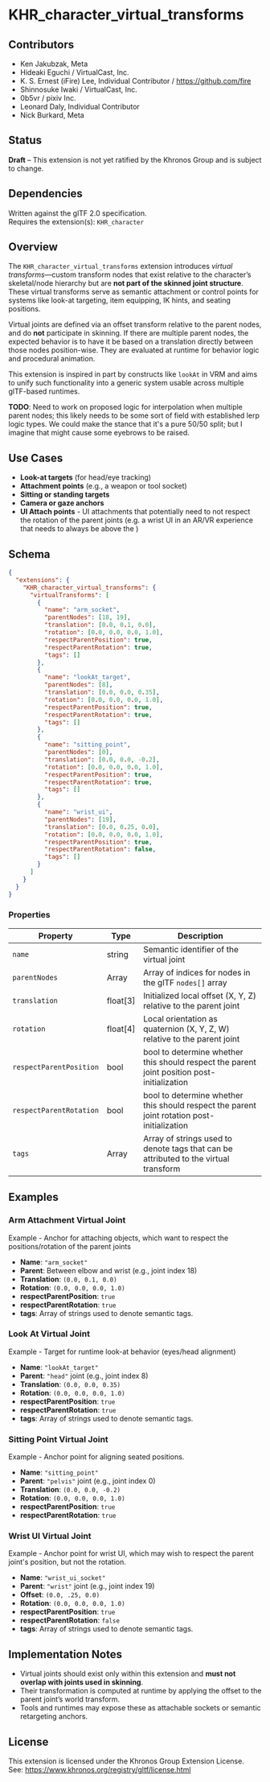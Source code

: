 # KHR_character_virtual_transforms

## Contributors

- Ken Jakubzak, Meta
- Hideaki Eguchi / VirtualCast, Inc.
- K. S. Ernest (iFire) Lee, Individual Contributor / https://github.com/fire
- Shinnosuke Iwaki / VirtualCast, Inc.
- 0b5vr / pixiv Inc.
- Leonard Daly, Individual Contributor
- Nick Burkard, Meta

## Status

**Draft** – This extension is not yet ratified by the Khronos Group and is subject to change.

## Dependencies

Written against the glTF 2.0 specification.  
Requires the extension(s):  `KHR_character`

## Overview

The `KHR_character_virtual_transforms` extension introduces _virtual transforms_—custom transform nodes that exist relative to the character’s skeletal/node hierarchy but are **not part of the skinned joint structure**. These virtual transforms serve as semantic attachment or control points for systems like look-at targeting, item equipping, IK hints, and seating positions.

Virtual joints are defined via an offset transform relative to the parent nodes, and do **not** participate in skinning. If there are multiple parent nodes, the expected behavior is to have it be based on a translation directly between those nodes position-wise. They are evaluated at runtime for behavior logic and procedural animation.

This extension is inspired in part by constructs like `lookAt` in VRM and aims to unify such functionality into a generic system usable across multiple glTF-based runtimes.

**TODO**: Need to work on proposed logic for interpolation when multiple parent nodes; this likely needs to be some sort of field with established lerp logic types. We could make the stance that it's a pure 50/50 split; but I imagine that might cause some eyebrows to be raised. 

## Use Cases

- **Look-at targets** (for head/eye tracking)
- **Attachment points** (e.g., a weapon or tool socket)
- **Sitting or standing targets**
- **Camera or gaze anchors**
- **UI Attach points** - UI attachments that potentially need to not respect the rotation of the parent joints (e.g. a wrist UI in an AR/VR experience that needs to always be above the ) 

## Schema

```json
{
  "extensions": {
    "KHR_character_virtual_transforms": {
      "virtualTransforms": [
        {
          "name": "arm_socket",
          "parentNodes": [18, 19],
          "translation": [0.0, 0.1, 0.0],
          "rotation": [0.0, 0.0, 0.0, 1.0],
          "respectParentPosition": true,
          "respectParentRotation": true,
          "tags": []
        },
        {
          "name": "lookAt_target",
          "parentNodes": [8],
          "translation": [0.0, 0.0, 0.35],
          "rotation": [0.0, 0.0, 0.0, 1.0],
          "respectParentPosition": true,
          "respectParentRotation": true,
          "tags": []
        },
        {
          "name": "sitting_point",
          "parentNodes": [0],
          "translation": [0.0, 0.0, -0.2],
          "rotation": [0.0, 0.0, 0.0, 1.0],
          "respectParentPosition": true,
          "respectParentRotation": true,
          "tags": []
        },
        {
          "name": "wrist_ui",
          "parentNodes": [19],
          "translation": [0.0, 0.25, 0.0],
          "rotation": [0.0, 0.0, 0.0, 1.0],
          "respectParentPosition": true,
          "respectParentRotation": false,
          "tags": []
        }
      ]
    }
  }
}
```

### Properties

| Property      | Type     | Description                                                               |
| ------------- | -------- | ------------------------------------------------------------------------- |
| `name`        | string   | Semantic identifier of the virtual joint                                  |
| `parentNodes` | Array  | Array of indices for nodes in the glTF `nodes[]` array
| `translation` | float[3] | Initialized local offset (X, Y, Z) relative to the parent joint                        |
| `rotation`    | float[4] | Local orientation as quaternion (X, Y, Z, W) relative to the parent joint |
| `respectParentPosition`    | bool | bool to determine whether this should respect the parent joint position post-initialization |
| `respectParentRotation`    | bool | bool to determine whether this should respect the parent joint rotation post-initialization |
| `tags`    | Array | Array of strings used to denote tags that can be attributed to the virtual transform |

## Examples

### Arm Attachment Virtual Joint
Example - Anchor for attaching objects, which want to respect the positions/rotation of the parent joints
- **Name**: `"arm_socket"`
- **Parent**: Between elbow and wrist (e.g., joint index 18)
- **Translation**: `(0.0, 0.1, 0.0)`
- **Rotation**: `(0.0, 0.0, 0.0, 1.0)`
- **respectParentPosition**: `true`
- **respectParentRotation**: `true`
- **tags**: Array of strings used to denote semantic tags.

### Look At Virtual Joint
Example - Target for runtime look-at behavior (eyes/head alignment)
- **Name**: `"lookAt_target"`
- **Parent**: `"head"` joint (e.g., joint index 8)
- **Translation**: `(0.0, 0.0, 0.35)`
- **Rotation**: `(0.0, 0.0, 0.0, 1.0)`
- **respectParentPosition**: `true`
- **respectParentRotation**: `true`
- **tags**: Array of strings used to denote semantic tags.

### Sitting Point Virtual Joint
Example - Anchor point for aligning seated positions.
- **Name**: `"sitting_point"`
- **Parent**: `"pelvis"` joint (e.g., joint index 0)
- **Translation**: `(0.0, 0.0, -0.2)`
- **Rotation**: `(0.0, 0.0, 0.0, 1.0)`
- **respectParentPosition**: `true`
- **respectParentRotation**: `true`


### Wrist UI Virtual Joint
Example - Anchor point for wrist UI, which may wish to respect the parent joint's position, but not the rotation. 
- **Name**: `"wrist_ui_socket"`
- **Parent**: `"wrist"` joint (e.g., joint index 19)
- **Offset**: `(0.0, .25, 0.0)`
- **Rotation**: `(0.0, 0.0, 0.0, 1.0)`
- **respectParentPosition**: `true`
- **respectParentRotation**: `false`
- **tags**: Array of strings used to denote semantic tags.

## Implementation Notes

- Virtual joints should exist only within this extension and **must not overlap with joints used in skinning**.
- Their transformation is computed at runtime by applying the offset to the parent joint’s world transform.
- Tools and runtimes may expose these as attachable sockets or semantic retargeting anchors.

## License

This extension is licensed under the Khronos Group Extension License.  
See: https://www.khronos.org/registry/gltf/license.html
